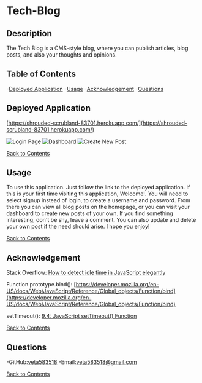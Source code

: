 # Tech-Blog

## Description

The Tech Blog is a CMS-style blog, where you can publish articles, blog posts, and also your thoughts and opinions.

## Table of Contents

-[Deployed Application](#deployed-application) -[Usage](#usage) -[Acknowledgement](#acknowledgement) -[Questions](#questions)

## Deployed Application

[https://shrouded-scrubland-83701.herokuapp.com/](https://shrouded-scrubland-83701.herokuapp.com/)

![Login Page](/)
![Dashboard](/)
![Create New Post](/)

[Back to Contents](#table-of-contents)

## Usage

To use this application. Just follow the link to the deployed application. If this is your first time visiting this application, Welcome!. You will need to select signup instead of login, to create a username and password. From there you can view all blog posts on the homepage, or you can visit your dashboard to create new posts of your own. If you find something interesting, don't be shy, leave a comment. You can also update and delete your own post if the need should arise. I hope you enjoy!

[Back to Contents](#table-of-contents)

## Acknowledgement

Stack Overflow:
[How to detect idle time in JavaScript elegantly](https://stackoverflow.com/questions/667555/how-to-detect-idle-time-in-javascript-elegantly)

Function.prototype.bind():
[https://developer.mozilla.org/en-US/docs/Web/JavaScript/Reference/Global_objects/Function/bind](https://developer.mozilla.org/en-US/docs/Web/JavaScript/Reference/Global_objects/Function/bind)

setTimeout():
[9.4: JavaScript setTimeout() Function](https://www.youtube.com/watch?v=nGfTjA8qNDA)

[Back to Contents](#table-of-contents)

## Questions

-GitHub:[veta583518](https://github.com/veta583518)
-Email:[veta583518@gmail.com](mailto:veta583518@gmail.com)

[Back to Contents](#table-of-contents)
